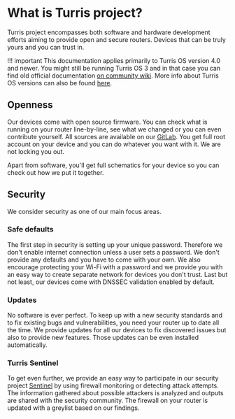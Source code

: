 # What is Turris project?

Turris project encompasses both software and hardware development efforts aiming
to provide open and secure routers. Devices that can be truly yours and you can
trust in.

!!! important
    This documentation applies primarily to Turris OS version 4.0 and newer. You
    might still be running Turris OS 3 and in that case you can find old official
    documentation [on community wiki](https://wiki.turris.cz/doc/en/howto/start).
    More info about Turris OS versions can also be found
    [here](basics/tos-versions.md).

## Openness

Our devices come with open source firmware. You can check what is running on
your router line-by-line, see what we changed or you can even contribute
yourself. All sources are available on our
[GitLab](https://gitlab.nic.cz/turris). You get full root account on your device
and you can do whatever you want with it. We are not locking you out.

Apart from software, you'll get full schematics for your device so you can check
out how we put it together.

## Security

We consider security as one of our main focus areas.

### Safe defaults

The first step in security is setting up your unique password. Therefore we don't
enable internet connection unless a user sets a password. We don't provide any
defaults and you have to come with your own. We also encourage protecting your
Wi-Fi with a password and we provide you with an easy way to create separate
network for devices you don't trust. Last but not least, our devices come with
DNSSEC validation enabled by default.

### Updates

No software is ever perfect. To keep up with a new security standards and to fix
existing bugs and vulnerabilities, you need your router up to date all the time.
We provide updates for all our devices to fix discovered issues but also to
provide new features. Those updates can be even installed automatically.

### Turris Sentinel

To get even further, we provide an easy way to participate in our security
project [Sentinel](basics/sentinel/intro.md) by using firewall monitoring or
detecting attack attempts. The information gathered about possible attackers is
analyzed and outputs are shared with the security community. The firewall on
your router is updated with a greylist based on our findings.
